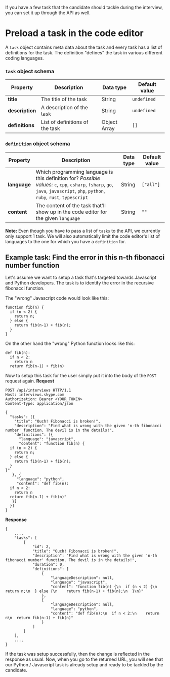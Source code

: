 If you have a few task that the candidate should tackle during the interview, you can set it up through the API as well. 

# Preload a task in the code editor
A `task` object contains meta data about the task and every task has a list of definitions for the task. The definition "defines" the task in various different coding languages.

### `task` object schema
|Property |	Description	| Data type |	Default value |
|---------|-------------|---|---|
|**title** | The title of the task | String | `undefined` |
|**description** | A description of the task | String | `undefined`|
|**definitions** | List of definitions of the task | Object Array | `[]` |

### `definition` object schema
|Property |	Description	| Data type |	Default value |
|---------|-------------|---|---|
|**language** | Which programming language is this definition for? *Possible values:* `c`, `cpp`, `csharp`, `fsharp`, `go`, `java`, `javascript`, `php`, `python`, `ruby`, `rust`, `typescript` | String | `["all"]` |
|**content** | The content of the task that'll show up in the code editor for the given `language` | String | `""`|

__Note:__ Even though you have to pass a list of `tasks` to the API, we currently only support 1 task. We will also automatically limit the code editor's list of languages to the one for which you have a `definition` for.

## Example task: Find the error in this n-th fibonacci number function
Let's assume we want to setup a task that's targeted towards Javascript and Python developers. The task is to identify the error in the recursive fibonacci function.

The "wrong" Javascript code would look like this:
```
function fib(n) {
  if (n < 2) {
    return n;
  } else {
    return fib(n-1) + fib(n);
  }
}
```

On the other hand the "wrong" Python function looks like this:
```
def fib(n):
  if n < 2:
    return n
  return fib(n-1) + fib(n)
```

Now to setup this task for the user simply put it into the body of the `POST` request again.
**Request**
```
POST /api/interviews HTTP/1.1
Host: interviews.skype.com
Authorization: Bearer <YOUR_TOKEN>
Content-Type: application/json

{
  "tasks": [{
    "title": "Ouch! Fibonacci is broken!",
    "description": "Find what is wrong with the given 'n-th fibonacci number' function. The devil is in the details!",
    "definitions": [{
      "language": "javascript",
      "content": "function fib(n) {
  if (n < 2) {
    return n;
  } else {
    return fib(n-1) + fib(n);
  }
}"
   }, {
     "language": "python",
     "content": "def fib(n):
  if n < 2:
    return n
  return fib(n-1) + fib(n)"
   }]
  }]
}
```

**Response**
```
{
    ...,
    "tasks": [
        {
            "id": 2,
            "title": "Ouch! Fibonacci is broken!",
            "description": "Find what is wrong with the given 'n-th fibonacci number' function. The devil is in the details!",
            "duration": 0,
            "definitions": [
                {
                    "languageDescription": null,
                    "language": "javascript",
                    "content": "function fib(n) {\n  if (n < 2) {\n    return n;\n  } else {\n    return fib(n-1) + fib(n);\n  }\n}"
                },
                {
                    "languageDescription": null,
                    "language": "python",
                    "content": "def fib(n):\n  if n < 2:\n    return n\n  return fib(n-1) + fib(n)"
                }
            ]
        }
    ],
    ...,
}
```

If the task was setup successfully, then the change is reflected in the response as usual. Now, when you go to the returned URL, you will see that our Python / Javascript task is already setup and ready to be tackled by the candidate.